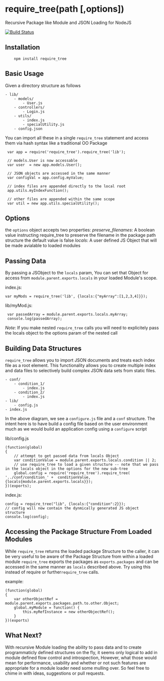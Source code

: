 require_tree(path [,options])
============

Recursive Package like Module and JSON Loading for NodeJS

[![Build Status](https://travis-ci.org/vancarney/require_tree.png)](https://travis-ci.org/vancarney/require_tree)

Installation
-----------
```
	npm install require_tree
```

Basic Usage
-----------

Given a directory structure as follows

```
- lib/
	- models/
		- User.js
	- controllers/
		- Login.js
	- utils/
		- index.js
		- specialUtility.js
	- config.json
```

You can import all these in a single `require_tree` statement and access them via hash syntax like a traditional OO Package

```
 var app = require('require_tree').require_tree('lib');
 
 // models.User is now accessable
 var user  = new app.models.User();
 
 // JSON objects are accessed in the same manner
 var configVal = app.config.myValue;
 
 // index files are appended directly to the local root
 app.utils.myIndexFunction();
 
 // other files are appended within the same scope
 var util = new app.utils.specialUtility();
```

Options
-----------

the `options` object accepts two properties:
*preserve_filenames*: A boolean value instructing require_tree to preserve the filename in the package path structure the default value is false
*locals*: A user defined JS Object that will be made avialable to loaded modules

Passing Data
-----------

By passing a JSObject to the `locals` param, You can set that Object for access from `module.parent.exports.locals` in your loaded Module's scope.

index.js:
```
var myMods = require_tree('lib', {locals:{"myArray":[1,2,3,4]}});
``` 

lib/myMod.js:
```
 var passedArray = module.parent.exports.locals.myArray;
 console.log(passedArray);
```

*Note*: If you make nested `require_tree` calls  you will need to explicitely pass the locals object to the options param of the nested call



Building Data Structures
-----------

`require_tree` allows you to import JSON documents and treats each index file as a root element.
This functionality allows you to create multiple index and data files to selectively build complex JSON data sets from static files.

```
- conf/
	- condition_1/
		- index.js
	- condition_2/
		- index.js
- lib/
	- config.js
- index.js
```

In the above diagram, we see a `configure.js` file and a `conf` structure.
The intent here is to have build a config file based on the user environment much as we would build an application config using a `configure` script

lib/config.js
```
(function(global)
{
	// attempt to get passed data from locals Object
	var conditionValue = module.parent.exports.locals.condition || 2;
	// use require_tree to load a given structure -- note that we pass in the locals object in the options for the new sub-tree
	global.config = require('require_tree').require_tree( '../conf/condition_' +  conditionValue, {locals{module.parent.exports.locals}});
})(exports);
```

index.js:
```
config = require_tree("lib", {locals:{"condition":2}});
// config will now contain the dynmically generated JS object structure
console.log(config);
```

Accessing the Package Structure From Loaded Modules
-----------

While `require_tree` returns the loaded package Structure to the caller, it can be very useful to be aware of the Package Structure from within a loaded module
`require_tree` exports the packages as `exports.packages` and can be accessed in the same manner as `locals` described above. Try using this instead of require or further`require_tree` calls.

example:
```
(function(global)
{
	var otherObjectRef = module.parent.exports.packages.path.to.other.Object;
	global.myModule = function() {
		this.myRefInstance = new otherObjectRef();
	}
})(exports)

```


What Next?
-----------

With recursive Module loading the ability to pass data and to create programmaticly defined structures on the fly, it seems only logical to add in module defined flow control and introspection,
However, what those would mean for performance, usability and whether or not such features are appropriate for a module loader need some mulling over. So feel free to chime in with ideas, suggestions or pull requests.